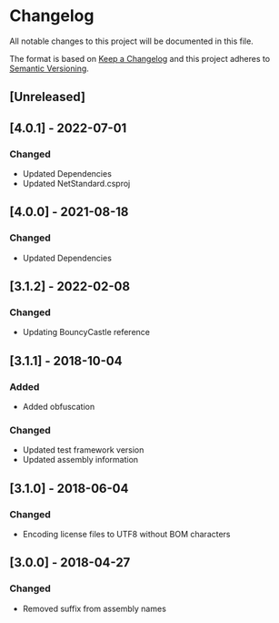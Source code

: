 # Changelog
All notable changes to this project will be documented in this file.

The format is based on [Keep a Changelog](http://keepachangelog.com/en/1.0.0/)
and this project adheres to [Semantic Versioning](http://semver.org/spec/v2.0.0.html).

## [Unreleased]

## [4.0.1] - 2022-07-01
### Changed
 - Updated Dependencies
 - Updated NetStandard.csproj

## [4.0.0] - 2021-08-18
### Changed
 - Updated Dependencies

## [3.1.2] - 2022-02-08
### Changed
 - Updating BouncyCastle reference

## [3.1.1] - 2018-10-04
### Added
 - Added obfuscation

### Changed
 - Updated test framework version
 - Updated assembly information

## [3.1.0] - 2018-06-04
### Changed
 - Encoding license files to UTF8 without BOM characters

## [3.0.0] - 2018-04-27
### Changed
 - Removed suffix from assembly names
 